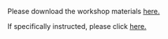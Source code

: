 Please download the workshop materials [here.](https://www.dropbox.com/sh/jjarzk8npaemx80/AAD7tStjE-DnWAl4tFdYDp0Ka?dl=0)
 
If specifically instructed, please click [here.](https://barnard.az1.qualtrics.com/SE/?SID=SV_2tveDkPCWJA4xNj)

